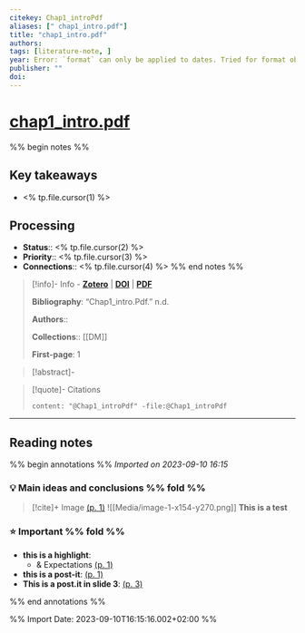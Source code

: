 ```yaml
---
citekey: Chap1_introPdf
aliases: [" chap1_intro.pdf"]
title: "chap1_intro.pdf"
authors: 
tags: [literature-note, ]
year: Error: `format` can only be applied to dates. Tried for format object
publisher: ""
doi: 
---
```


# [chap1_intro.pdf](zotero://select/library/items/RFHD4ZBT)

%% begin notes %%
## Key takeaways
- <% tp.file.cursor(1) %>

## Processing

- **Status**:: <% tp.file.cursor(2) %>
- **Priority**:: <% tp.file.cursor(3) %>
- **Connections**:: <% tp.file.cursor(4) %>
%% end notes %%

> [!info]- Info - [**Zotero**](zotero://select/library/items/RFHD4ZBT) | [**DOI**](https://doi.org/) | [**PDF**](file:////Users/pietro/Documents/DS/I%20sem/DM/chap1_intro.pdf)
>
> **Bibliography**: “Chap1_intro.Pdf.” n.d.
> 
> **Authors**:: 
> 
> 
> 
> **Collections**:: [[DM]]
> 
> **First-page**: 1

> [!abstract]-
> 

> [!quote]- Citations
> 
> ```query
> content: "@Chap1_introPdf" -file:@Chap1_introPdf
> ```
 
---

## Reading notes
%% begin annotations %%
*Imported on 2023-09-10 16:15*

### 💡 Main ideas and conclusions %% fold %%


> [!cite]+ Image [(p. 1)](zotero://open-pdf/library/items/SFBFGG4F?page=1&annotation=GKQY5TMQ)
> ![[Media/image-1-x154-y270.png]]
> **This is a test**

### ⭐ Important %% fold %%

- **this is a highlight**:
	- & Expectations [(p. 1)](zotero://open-pdf/library/items/SFBFGG4F?page=1&annotation=3TXGAB7H) 
- **this is a post-it**: [(p. 1)](zotero://open-pdf/library/items/SFBFGG4F?page=1&annotation=3AURB745)
- **This is a post.it in slide 3**: [(p. 3)](zotero://open-pdf/library/items/SFBFGG4F?page=3&annotation=LEQX58FF)


%% end annotations %%

%% Import Date: 2023-09-10T16:15:16.002+02:00 %%
